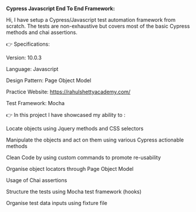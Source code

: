 **Cypress Javascript End To End Framework:**

Hi, I have setup a Cypress/Javascript test automation framework from scratch. The tests are non-exhaustive but covers most of the basic Cypress methods and chai assertions.

👉 Specifications:

Version: 10.0.3

Language: Javascript

Design Pattern: Page Object Model

Practice Website: https://rahulshettyacademy.com/

Test Framework: Mocha


👉 In this project I have showcased my ability to :

Locate objects using Jquery methods and CSS selectors

Manipulate the objects and act on them using various Cypress actionable methods

Clean Code by using custom commands to promote re-usability

Organise object locators through Page Object Model

Usage of Chai assertions 

Structure the tests using Mocha test framework (hooks)

Organise test data inputs using fixture file 




